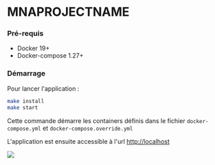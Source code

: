 # MNAPROJECTNAME

### Pré-requis

- Docker 19+
- Docker-compose 1.27+

### Démarrage

Pour lancer l'application :

```sh
make install
make start
```

Cette commande démarre les containers définis dans le fichier `docker-compose.yml` et `docker-compose.override.yml`

L'application est ensuite accessible à l'url [http://localhost](http://localhost)


![](https://avatars1.githubusercontent.com/u/63645182?s=200&v=4)
